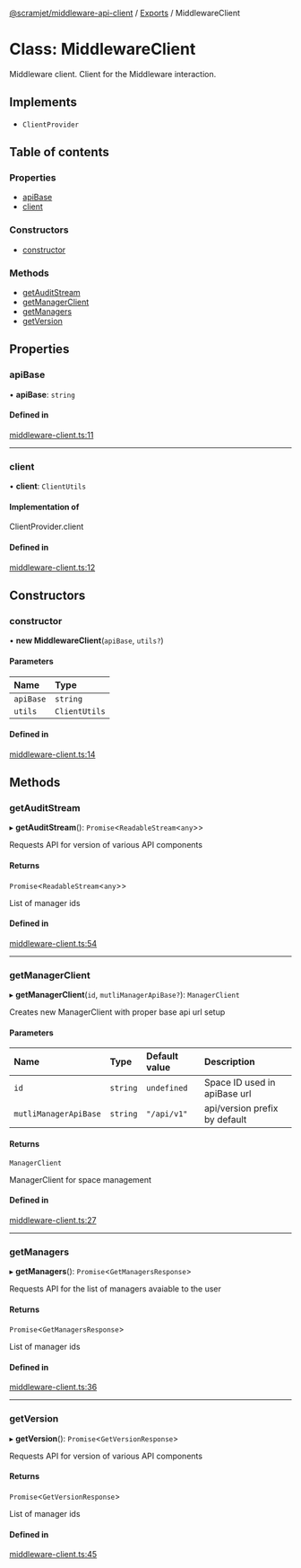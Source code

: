 [@scramjet/middleware-api-client](../README.md) / [Exports](../modules.md) / MiddlewareClient

# Class: MiddlewareClient

Middleware client.
Client for the Middleware interaction.

## Implements

- `ClientProvider`

## Table of contents

### Properties

- [apiBase](MiddlewareClient.md#apibase)
- [client](MiddlewareClient.md#client)

### Constructors

- [constructor](MiddlewareClient.md#constructor)

### Methods

- [getAuditStream](MiddlewareClient.md#getauditstream)
- [getManagerClient](MiddlewareClient.md#getmanagerclient)
- [getManagers](MiddlewareClient.md#getmanagers)
- [getVersion](MiddlewareClient.md#getversion)

## Properties

### apiBase

• **apiBase**: `string`

#### Defined in

[middleware-client.ts:11](https://github.com/scramjetorg/transform-hub/blob/HEAD/packages/middleware-api-client/src/middleware-client.ts#L11)

___

### client

• **client**: `ClientUtils`

#### Implementation of

ClientProvider.client

#### Defined in

[middleware-client.ts:12](https://github.com/scramjetorg/transform-hub/blob/HEAD/packages/middleware-api-client/src/middleware-client.ts#L12)

## Constructors

### constructor

• **new MiddlewareClient**(`apiBase`, `utils?`)

#### Parameters

| Name | Type |
| :------ | :------ |
| `apiBase` | `string` |
| `utils` | `ClientUtils` |

#### Defined in

[middleware-client.ts:14](https://github.com/scramjetorg/transform-hub/blob/HEAD/packages/middleware-api-client/src/middleware-client.ts#L14)

## Methods

### getAuditStream

▸ **getAuditStream**(): `Promise`<`ReadableStream`<`any`\>\>

Requests API for version of various API components

#### Returns

`Promise`<`ReadableStream`<`any`\>\>

List of manager ids

#### Defined in

[middleware-client.ts:54](https://github.com/scramjetorg/transform-hub/blob/HEAD/packages/middleware-api-client/src/middleware-client.ts#L54)

___

### getManagerClient

▸ **getManagerClient**(`id`, `mutliManagerApiBase?`): `ManagerClient`

Creates new ManagerClient with proper base api url setup

#### Parameters

| Name | Type | Default value | Description |
| :------ | :------ | :------ | :------ |
| `id` | `string` | `undefined` | Space ID used in apiBase url |
| `mutliManagerApiBase` | `string` | `"/api/v1"` | api/version prefix by default |

#### Returns

`ManagerClient`

ManagerClient for space management

#### Defined in

[middleware-client.ts:27](https://github.com/scramjetorg/transform-hub/blob/HEAD/packages/middleware-api-client/src/middleware-client.ts#L27)

___

### getManagers

▸ **getManagers**(): `Promise`<`GetManagersResponse`\>

Requests API for the list of managers avaiable to the user

#### Returns

`Promise`<`GetManagersResponse`\>

List of manager ids

#### Defined in

[middleware-client.ts:36](https://github.com/scramjetorg/transform-hub/blob/HEAD/packages/middleware-api-client/src/middleware-client.ts#L36)

___

### getVersion

▸ **getVersion**(): `Promise`<`GetVersionResponse`\>

Requests API for version of various API components

#### Returns

`Promise`<`GetVersionResponse`\>

List of manager ids

#### Defined in

[middleware-client.ts:45](https://github.com/scramjetorg/transform-hub/blob/HEAD/packages/middleware-api-client/src/middleware-client.ts#L45)
